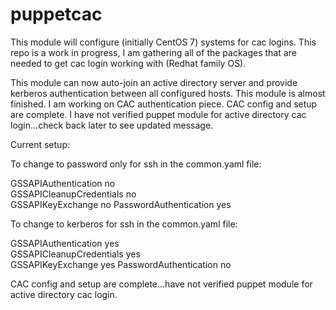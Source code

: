 # puppetcac
This module will configure (initially CentOS 7) systems for cac logins.  This repo is a work in progress, I am gathering all of the
packages that are needed to get cac login working with (Redhat family OS).


This module can now auto-join an active directory server and provide kerberos authentication between all configured hosts.  This module is
almost finished.  I am working on CAC authentication piece. CAC config and setup are complete.
I have not verified puppet module for active directory cac login...check back later to see updated message.




Current setup:


To change to password only for ssh in the common.yaml file:

GSSAPIAuthentication no           
GSSAPICleanupCredentials no       
GSSAPIKeyExchange no
PasswordAuthentication yes

To change to kerberos for ssh in the common.yaml file:

GSSAPIAuthentication  yes          
GSSAPICleanupCredentials  yes      
GSSAPIKeyExchange yes
PasswordAuthentication no

CAC config and setup are complete...have not verified puppet module for active directory cac login.
